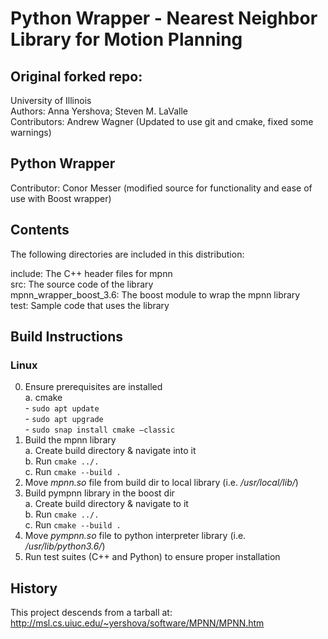 # Python Wrapper - Nearest Neighbor Library for Motion Planning

## Original forked repo:
University of Illinois  
Authors:  Anna Yershova;
          Steven M. LaValle  
Contributors: Andrew Wagner (Updated to use git and cmake, fixed some warnings)

## Python Wrapper
Contributor: Conor Messer (modified source for functionality and ease of use with Boost wrapper)

## Contents

The following directories are included in this distribution:

include:   The C++ header files for mpnn  
src:       The source code of the library  
mpnn_wrapper_boost_3.6: The boost module to wrap the mpnn library  
test:      Sample code that uses the library

## Build Instructions

### Linux

0. Ensure prerequisites are installed  
   a. cmake  
          - `sudo apt update`  
          - `sudo apt upgrade`  
          - `sudo snap install cmake –classic`  
1. Build the mpnn library   
   a. Create build directory & navigate into it  
   b. Run `cmake ../.`  
   c. Run `cmake --build .`  
2. Move *mpnn.so* file from build dir to local library (i.e. */usr/local/lib/*)  
3. Build pympnn library in the boost dir  
   a. Create build directory & navigate to it  
   b. Run `cmake ../.`  
   c. Run `cmake --build .`  
4. Move *pympnn.so* file to python interpreter library (i.e. */usr/lib/python3.6/*)
5. Run test suites (C++ and Python) to ensure proper installation


## History

This project descends from a tarball at:
http://msl.cs.uiuc.edu/~yershova/software/MPNN/MPNN.htm
